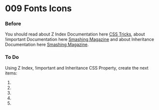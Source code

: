 # 009 Fonts Icons

### Before 
You should read about Z Index Documentation here [CSS Tricks][1], about !important Documentation here [Smashing Magazine][2] and about Inheritance Documentation here [Smashing Magazine][3].

### To Do

Using Z Index, !important and Inheritance CSS Property, create the next items:

1. 
2. 
3. 
4. 
5. 

 [1]: https://css-tricks.com/almanac/properties/z/z-index/
 [2]: https://www.smashingmagazine.com/2010/11/the-important-css-declaration-how-and-when-to-use-it/
 [3]: https://www.smashingmagazine.com/2016/11/css-inheritance-cascade-global-scope-new-old-worst-best-friends/
